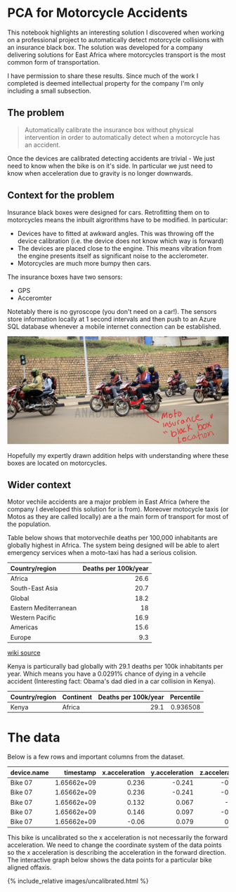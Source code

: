 # PCA for Motorcycle Accidents

This notebook highlights an interesting solution I discovered when working on a professional project to automatically detect motorcycle collisions with an insurance black box. The solution was developed for a company delivering solutions for East Africa where motorcycles transport is the most common form of transportation.

I have permission to share these results. Since much of the work I completed is deemed intellectual property for the company I'm only including a small subsection. 

## The problem

> Automatically calibrate the insurance box without physical intervention in order to automatically detect when a motorcycle has an accident.

Once the devices are calibrated detecting accidents are trivial - We just need to know when the bike is on it's side. In particular we just need to know when acceleration due to gravity is no longer downwards.


## Context for the problem

Insurance black boxes were designed for cars. Retrofitting them on to motorcycles means the inbuilt algrorithms have to be modified. In particular:

- Devices have to fitted at awkward angles. This was throwing off the device calibration (i.e. the device does not know which way is forward)
- The devices are placed close to the engine. This means vibration from the engine presents itself as significant noise to the acclerometer.
- Motorcycles are much more bumpy then cars.

The insurance boxes have two sensors:

- GPS 
- Acceromter

Notetably there is no gyroscope (you don't need on a car!). The sensors store information locally at 1 second intervals and then push to an Azure SQL database whenever a mobile internet connection can be established.

![Insurance box location](images/motoinsurance.png)

Hopefully my expertly drawn addition helps with understanding where these boxes are located on motorcycles.

## Wider context

Motor vechile accidents are a major problem in East Africa (where the company I developed this solution for is from). Moreover motocycle taxis (or Motos as they are called locally) are a the main form of transport for most of the population.

Table below shows that motorvechile deaths per 100,000 inhabitants are globally highest in Africa. The system being designed will be able to alert emergency services when a moto-taxi has had a serious colision.

| Country/region        |   Deaths per 100k/year |
|:----------------------|-----------------------:|
| Africa                |                   26.6 |
| South-East Asia       |                   20.7 |
| Global                |                   18.2 |
| Eastern Mediterranean |                   18   |
| Western Pacific       |                   16.9 |
| Americas              |                   15.6 |
| Europe                |                    9.3 |

[wiki source](https://en.wikipedia.org/wiki/List_of_countries_by_traffic-related_death_rate)

Kenya is particurally bad globally with 29.1 deaths per 100k inhabitants per year. Which means you have a 0.0291% chance of dying in a vehcile accident (Interesting fact: Obama's dad died in a car collision in Kenya). 

| Country/region   | Continent   |   Deaths per 100k/year |   Percentile |
|:-----------------|:------------|-----------------------:|-------------:|
| Kenya            | Africa      |                   29.1 |     0.936508 |


# The data

Below is a few rows and important columns from the dataset.

| device.name   |   timestamp |   x.acceleration |   y.acceleration |   z.acceleration | engine.ignition.status.1   |
|:--------------|------------:|-----------------:|-----------------:|-----------------:|:---------------------------|
| Bike 07       | 1.65662e+09 |            0.236 |           -0.241 |           -0.128 | False                      |
| Bike 07       | 1.65662e+09 |            0.236 |           -0.241 |           -0.128 | False                      |
| Bike 07       | 1.65662e+09 |            0.132 |            0.067 |           -0.03  | True                       |
| Bike 07       | 1.65662e+09 |            0.146 |            0.097 |           -0.085 | True                       |
| Bike 07       | 1.65662e+09 |           -0.06  |            0.079 |            0.603 | True                       |'

This bike is uncalibrated so the x acceleration is not necessarily the forward acceleration. We need to change the coordinate system of the data points so the x acceleration is describing the acceleration in the forward direction. The interactive graph below shows the data points for a particular bike aligned offaxis.

{% include_relative images/uncalibrated.html %}





